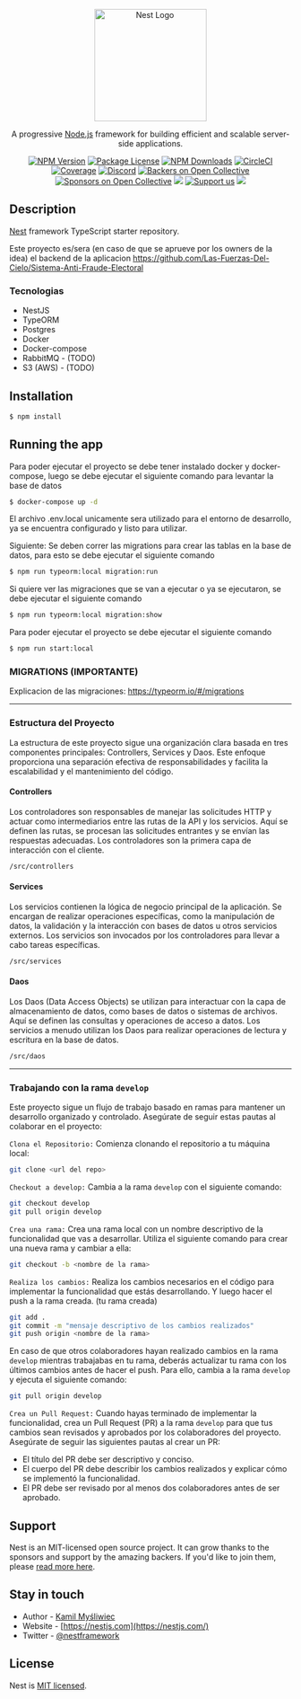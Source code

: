 <p align="center">
  <a href="http://nestjs.com/" target="blank"><img src="https://nestjs.com/img/logo-small.svg" width="200" alt="Nest Logo" /></a>
</p>

[circleci-image]: https://img.shields.io/circleci/build/github/nestjs/nest/master?token=abc123def456
[circleci-url]: https://circleci.com/gh/nestjs/nest

  <p align="center">A progressive <a href="http://nodejs.org" target="_blank">Node.js</a> framework for building efficient and scalable server-side applications.</p>
    <p align="center">
<a href="https://www.npmjs.com/~nestjscore" target="_blank"><img src="https://img.shields.io/npm/v/@nestjs/core.svg" alt="NPM Version" /></a>
<a href="https://www.npmjs.com/~nestjscore" target="_blank"><img src="https://img.shields.io/npm/l/@nestjs/core.svg" alt="Package License" /></a>
<a href="https://www.npmjs.com/~nestjscore" target="_blank"><img src="https://img.shields.io/npm/dm/@nestjs/common.svg" alt="NPM Downloads" /></a>
<a href="https://circleci.com/gh/nestjs/nest" target="_blank"><img src="https://img.shields.io/circleci/build/github/nestjs/nest/master" alt="CircleCI" /></a>
<a href="https://coveralls.io/github/nestjs/nest?branch=master" target="_blank"><img src="https://coveralls.io/repos/github/nestjs/nest/badge.svg?branch=master#9" alt="Coverage" /></a>
<a href="https://discord.gg/G7Qnnhy" target="_blank"><img src="https://img.shields.io/badge/discord-online-brightgreen.svg" alt="Discord"/></a>
<a href="https://opencollective.com/nest#backer" target="_blank"><img src="https://opencollective.com/nest/backers/badge.svg" alt="Backers on Open Collective" /></a>
<a href="https://opencollective.com/nest#sponsor" target="_blank"><img src="https://opencollective.com/nest/sponsors/badge.svg" alt="Sponsors on Open Collective" /></a>
  <a href="https://paypal.me/kamilmysliwiec" target="_blank"><img src="https://img.shields.io/badge/Donate-PayPal-ff3f59.svg"/></a>
    <a href="https://opencollective.com/nest#sponsor"  target="_blank"><img src="https://img.shields.io/badge/Support%20us-Open%20Collective-41B883.svg" alt="Support us"></a>
  <a href="https://twitter.com/nestframework" target="_blank"><img src="https://img.shields.io/twitter/follow/nestframework.svg?style=social&label=Follow"></a>
</p>
  <!--[![Backers on Open Collective](https://opencollective.com/nest/backers/badge.svg)](https://opencollective.com/nest#backer)
  [![Sponsors on Open Collective](https://opencollective.com/nest/sponsors/badge.svg)](https://opencollective.com/nest#sponsor)-->

## Description

[Nest](https://github.com/nestjs/nest) framework TypeScript starter repository.

Este proyecto es/sera (en caso de que se aprueve por los owners de la idea) el backend de la aplicacion https://github.com/Las-Fuerzas-Del-Cielo/Sistema-Anti-Fraude-Electoral

### Tecnologias
- NestJS
- TypeORM
- Postgres
- Docker
- Docker-compose
- RabbitMQ - (TODO)
- S3 (AWS) - (TODO)

## Installation

```bash
$ npm install
```

## Running the app
Para poder ejecutar el proyecto se debe tener instalado docker y docker-compose, luego se debe ejecutar el siguiente comando para levantar la base de datos
```bash
$ docker-compose up -d
```
El archivo .env.local unicamente sera utilizado para el entorno de desarrollo, ya se encuentra configurado y listo para utilizar.

Siguiente: Se deben correr las migrations para crear las tablas en la base de datos, para esto se debe ejecutar el siguiente comando
```bash
$ npm run typeorm:local migration:run
```

Si quiere ver las migraciones que se van a ejecutar o ya se ejecutaron, se debe ejecutar el siguiente comando
```bash
$ npm run typeorm:local migration:show
```

Para poder ejecutar el proyecto se debe ejecutar el siguiente comando
```bash
$ npm run start:local
```

### MIGRATIONS (IMPORTANTE)
Explicacion de las migraciones: https://typeorm.io/#/migrations

---

### Estructura del Proyecto

La estructura de este proyecto sigue una organización clara basada en tres componentes principales: Controllers, Services y Daos. Este enfoque proporciona una separación efectiva de responsabilidades y facilita la escalabilidad y el mantenimiento del código.

#### Controllers

Los controladores son responsables de manejar las solicitudes HTTP y actuar como intermediarios entre las rutas de la API y los servicios. Aquí se definen las rutas, se procesan las solicitudes entrantes y se envían las respuestas adecuadas. Los controladores son la primera capa de interacción con el cliente.

```bash
/src/controllers
```

#### Services
Los servicios contienen la lógica de negocio principal de la aplicación. Se encargan de realizar operaciones específicas, como la manipulación de datos, la validación y la interacción con bases de datos u otros servicios externos. Los servicios son invocados por los controladores para llevar a cabo tareas específicas.

```bash
/src/services
```
#### Daos
Los Daos (Data Access Objects) se utilizan para interactuar con la capa de almacenamiento de datos, como bases de datos o sistemas de archivos. Aquí se definen las consultas y operaciones de acceso a datos. Los servicios a menudo utilizan los Daos para realizar operaciones de lectura y escritura en la base de datos.

```bash
/src/daos
```
---

### Trabajando con la rama `develop`
Este proyecto sigue un flujo de trabajo basado en ramas para mantener un desarrollo organizado y controlado. Asegúrate de seguir estas pautas al colaborar en el proyecto:

`Clona el Repositorio:` Comienza clonando el repositorio a tu máquina local:
  
```bash
git clone <url del repo>
```

`Checkout a develop:` Cambia a la rama `develop` con el siguiente comando:

```bash
git checkout develop
git pull origin develop
```

`Crea una rama:` Crea una rama local con un nombre descriptivo de la funcionalidad que vas a desarrollar. Utiliza el siguiente comando para crear una nueva rama y cambiar a ella:

```bash
git checkout -b <nombre de la rama>
```

`Realiza los cambios:` Realiza los cambios necesarios en el código para implementar la funcionalidad que estás desarrollando. Y luego hacer el push a la rama creada. (tu rama creada)

```bash
git add .
git commit -m "mensaje descriptivo de los cambios realizados"
git push origin <nombre de la rama>
```

En caso de que otros colaboradores hayan realizado cambios en la rama `develop` mientras trabajabas en tu rama, deberás actualizar tu rama con los últimos cambios antes de hacer el push. Para ello, cambia a la rama `develop` y ejecuta el siguiente comando:

```bash
git pull origin develop
```

`Crea un Pull Request:` Cuando hayas terminado de implementar la funcionalidad, crea un Pull Request (PR) a la rama `develop` para que tus cambios sean revisados y aprobados por los colaboradores del proyecto. Asegúrate de seguir las siguientes pautas al crear un PR:

- El título del PR debe ser descriptivo y conciso.
- El cuerpo del PR debe describir los cambios realizados y explicar cómo se implementó la funcionalidad.
- El PR debe ser revisado por al menos dos colaboradores antes de ser aprobado.


## Support

Nest is an MIT-licensed open source project. It can grow thanks to the sponsors and support by the amazing backers. If you'd like to join them, please [read more here](https://docs.nestjs.com/support).

## Stay in touch

- Author - [Kamil Myśliwiec](https://kamilmysliwiec.com)
- Website - [https://nestjs.com](https://nestjs.com/)
- Twitter - [@nestframework](https://twitter.com/nestframework)

## License

Nest is [MIT licensed](LICENSE).
